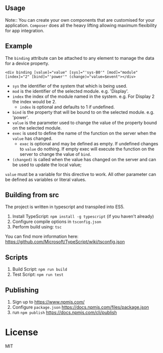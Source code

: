 
## Usage

Note:: You can create your own components that are customised for your application.
`Composer` does all the heavy lifting allowing maximum flexibility for app integration.

## Example

The `binding` attribute can be attached to any element to manage the data for a
device property.

`<div binding [value]="value" [sys]="'sys-B0'" [mod]="module" [index]="2" [bind]="'power'" (change)="value=$event"></div>`

* `sys` the identifier of the system that which is being used.
* `mod` is the identifier of the selected module. e.g. 'Display'.
* `index` the index of the module named in the system. e.g. For Display 2 the index would be 2.
    * `index` is optional and defaults to 1 if undefined.
* `bind` is the property that will be bound to on the selected module. e.g. 'power'.
* `value` is the parameter used to change the value of the property bound on the selected module.
* `exec` is used to define the name of the function on the server when the `value` has changed.
    * `exec` is optional and may be defined as empty. If undefined changes to `value` do nothing. If empty exec will execute the function on the server to change the value of `bind`.
* `(changed)` is called when the value has changed on the server and can be used to update the local value;

 `value` must be a variable for this directive to work. All other parameter can be defined as variables or literal values.

## Building from src

The project is written in typescript and transpiled into ES5.

1. Install TypeScript: `npm install -g typescript` (if you haven't already)
2. Configure compile options in `tsconfig.json`
3. Perform build using: `tsc`

You can find more information here: https://github.com/Microsoft/TypeScript/wiki/tsconfig.json

## Scripts

1. Build Script: `npm run build`
2. Test Script: `npm run test`


## Publishing

1. Sign up to https://www.npmjs.com/
2. Configure `package.json` https://docs.npmjs.com/files/package.json
3. run `npm publish` https://docs.npmjs.com/cli/publish


# License

MIT
